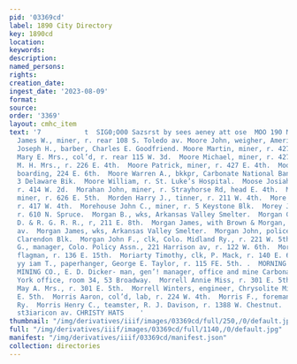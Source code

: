 ```yaml
---
pid: '03369cd'
label: 1890 City Directory
key: 1890cd
location: 
keywords: 
description: 
named_persons: 
rights: 
creation_date: 
ingest_date: '2023-08-09'
format: 
source: 
order: '3369'
layout: cmhc_item
text: '7           t  SIG0;O00 Sazsrst by sees aeney att ose  MOO 190 MOR       Moore
  James W., miner, r. rear 108 S. Toledo av. Moore John, weigher, American Smelter.  Moore
  Joseph H., barber, Charles E. Goodfriend. Moore Martin, miner, r. 427 E. 4th.  ‘Moore
  Mary E. Mrs., col’d, r. rear 115 W. 3d.  Moore Michael, miner, r. 427 E. 4th.  Moore
  M. H. Mrs., r. 226 E. 4th.  Moore Patrick, miner, r. 427 E. 4th.  Moore Robert J.,
  boarding, 224 E. 6th.  Moore Warren A., bkkpr, Carbonate National Bank, r. 2 and
  3 Delaware Bik.  Moore William, r. St. Luke’s Hospital.  Moose Josiah B., teamster,
  r. 414 W. 2d.  Morahan John, miner, r. Strayhorse Rd, head E. 4th.  Moran John W.,
  miner, r. 626 E. 5th.  Morden Harry J., tinner, r. 211 W. 4th.  More James W., engineer,
  r. 417 W. 4th.  Morehouse John C., miner, r. 5 Keystone Blk.  Morey Jasper N., teamster,
  r. 610 N. Spruce.  Morgan B., wks, Arkansas Valley Smelter.  Morgan Calvin P., switchman,
  D. & R. G. R. R., r, 211 E. 8th.  Morgan James, with Brown & Morgan, r. 313 Harrison
  av.  Morgan James, wks, Arkansas Valley Smelter.  Morgan John, policeman, r. 67
  Clarendon Blk.  Morgan John F., clk, Colo. Midland Ry., r. 221 W. 5th.  Morgan John
  G., manager, Colo. Policy Assn., 221 Harrison av, r. 122 W. 6th.  Moriarty Bartholomew,
  flagman, r. 136 E. 15th.  Moriarty Timothy, clk, P. Mack, r. 140 E. 6th.  Moriarty
  yy iam T., paperhanger, George E. Taylor, r. 115 FE. 5th. .  MORNING STAR CONSOLIDATED
  MINING CO., E. D. Dicker- man, gen’! manager, office and mine Carbonate Hill; New
  York office, room 34, 53 Broadway.  Morrell Annie Miss, r. 301 E. 5th.  Morrell
  May A. Mrs., r. 301 E. 5th.  Morrell Winters, engineer, Chrysolite Mine, r. 301
  E. 5th.  Morris Aaron, col’d, lab, r. 224 W. 4th.  Morris F., foreman, Colo. Midland
  Ry.  Morris Henry C., teamster, R. J. Davison, r. 1388 W. Chestnut.  Brown & Morgan,
  st3iaricon av. CHRISTY HATS    '
thumbnail: "/img/derivatives/iiif/images/03369cd/full/250,/0/default.jpg"
full: "/img/derivatives/iiif/images/03369cd/full/1140,/0/default.jpg"
manifest: "/img/derivatives/iiif/03369cd/manifest.json"
collection: directories
---
```

